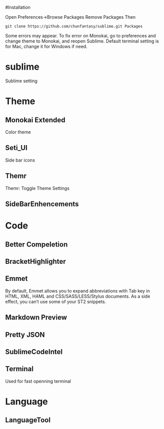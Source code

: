 #Installation

Open Preferences->Browse Packages
Remove Packages
Then

```
git clone https://github.com/chunfantasy/sublime.git Packages
```

Some errors may appear.
To fix error on Monokai, go to preferences and change theme to Monokai, and reopen Sublime.
Default terminal setting is for Mac, change it for Windows if need.

# sublime
Sublime setting

# Theme

## Monokai Extended
Color theme

## Seti_UI
Side bar icons

## Themr
Themr: Toggle Theme Settings

## SideBarEnhencements

# Code

## Better Compeletion

## BracketHighlighter

## Emmet
By default, Emmet allows you to expand abbreviations with Tab key in HTML, XML, HAML and CSS/SASS/LESS/Stylus documents. As a side effect, you can’t use some of your ST2 snippets.
  
## Markdown Preview

## Pretty JSON

## SublimeCodeIntel

## Terminal
Used for fast openning terminal

# Language

## LanguageTool

